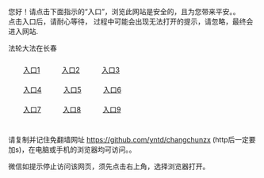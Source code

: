 您好！请点击下面指示的“入口”，浏览此网站是安全的，且为您带来平安。。 <br/>
点击入口后，请耐心等待， 过程中可能会出现无法打开的提示，请忽略，最终会进入网站. </br>

法轮大法在长春<br/>
<div style="padding:10px"><a style="margin:20px" target="_blank" href="https://d2yd37xdc41z3s.cloudfront.net/2Qpsp?qojzko" id="ccLink1" rel="nofollow">入口1</a> <a target="_blank" style="margin:20px" href="https://d2nasw5r4bhg1v.cloudfront.net/2Qpsp?tkzsl" id="ccLink2" rel="nofollow">入口2</a> <a style="margin:20px" target="_blank" href="https://d2vshzrn1r2lm2.cloudfront.net/2Qpsp?ddymkzvv" id="ccLink3" rel="nofollow">入口3</a></div>

<div style="padding:10px" ><a style="margin:20px" target="_blank" href="https://d2yd37xdc41z3s.cloudfront.net/2Qpsp?qojzko" id="ccLink4" rel="nofollow">入口4</a> <a style="margin:20px" href="https://d2nasw5r4bhg1v.cloudfront.net/2Qpsp?tkzsl" target="_blank" id="ccLink5" rel="nofollow">入口5</a> <a style="margin:20px" href="https://d2vshzrn1r2lm2.cloudfront.net/2Qpsp?ddymkzvv" target="_blank" id="ccLink6" rel="nofollow">入口6</a></div>

<div style="padding:10px"><a style="margin:20px" target="_blank" href="https://d2yd37xdc41z3s.cloudfront.net/2Qpsp?qojzko" id="ccLink7" rel="nofollow">入口7</a> <a style="margin:20px" href="https://d2nasw5r4bhg1v.cloudfront.net/2Qpsp?tkzsl" target="_blank" id="ccLink8" rel="nofollow">入口8</a> <a style="margin:20px" target="_blank" href="https://d2vshzrn1r2lm2.cloudfront.net/2Qpsp?ddymkzvv" id="ccLink9" rel="nofollow">入口9</a></div>

<br/>



请复制并记住免翻墙网址 https://github.com/yntd/changchunzx (http后一定要加s)，在电脑或手机的浏览器均可访问。。<br/>

微信如提示停止访问该网页，须先点击右上角，选择浏览器打开。
